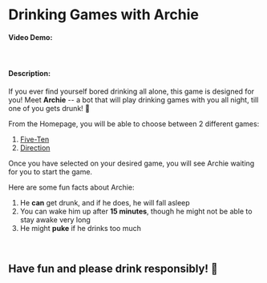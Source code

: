 # Drinking Games with Archie
#### **Video Demo:** <URL HERE>
<br>

#### **Description:**

If you ever find yourself bored drinking all alone, this game is designed for you!
Meet **Archie** -- a bot that will play drinking games with you all night, till one of you gets drunk! :beers:

From the Homepage, you will be able to choose between 2 different games:
1. [Five-Ten](docs/Five-Ten.md)
2. [Direction](docs/Five-Ten.md)

<!-- ##### Click on the respective games to find out more! -->

Once you have selected on your desired game, you will see Archie waiting for you to start the game.
<br>

Here are some fun facts about Archie:
1. He **can** get drunk, and if he does, he will fall asleep
2. You can wake him up after **15 minutes**, though he might not be able to stay awake very long
3. He might **puke** if he drinks too much

<br>

## Have fun and please drink responsibly! :beers:



